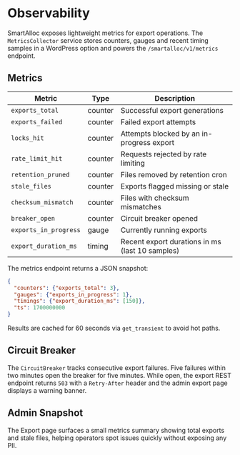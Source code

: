 # Observability

SmartAlloc exposes lightweight metrics for export operations. The `MetricsCollector` service stores counters, gauges and recent timing samples in a WordPress option and powers the `/smartalloc/v1/metrics` endpoint.

## Metrics

| Metric | Type | Description |
| --- | --- | --- |
| `exports_total` | counter | Successful export generations |
| `exports_failed` | counter | Failed export attempts |
| `locks_hit` | counter | Attempts blocked by an in-progress export |
| `rate_limit_hit` | counter | Requests rejected by rate limiting |
| `retention_pruned` | counter | Files removed by retention cron |
| `stale_files` | counter | Exports flagged missing or stale |
| `checksum_mismatch` | counter | Files with checksum mismatches |
| `breaker_open` | counter | Circuit breaker opened |
| `exports_in_progress` | gauge | Currently running exports |
| `export_duration_ms` | timing | Recent export durations in ms (last 10 samples) |

The metrics endpoint returns a JSON snapshot:

```json
{
  "counters": {"exports_total": 3},
  "gauges": {"exports_in_progress": 1},
  "timings": {"export_duration_ms": [150]},
  "ts": 1700000000
}
```

Results are cached for 60 seconds via `get_transient` to avoid hot paths.

## Circuit Breaker

The `CircuitBreaker` tracks consecutive export failures. Five failures within two minutes open the breaker for five minutes. While open, the export REST endpoint returns `503` with a `Retry-After` header and the admin export page displays a warning banner.

## Admin Snapshot

The Export page surfaces a small metrics summary showing total exports and stale files, helping operators spot issues quickly without exposing any PII.
